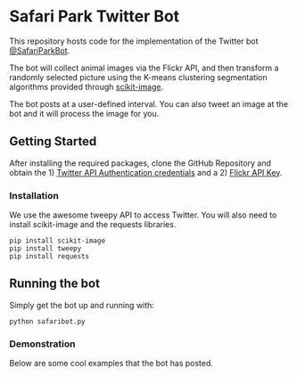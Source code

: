 # Safari Park Twitter Bot

This repository hosts code for the implementation of the Twitter bot [@SafariParkBot](https://twitter.com/SafariParkBot). 

The bot will collect animal images via the Flickr API, and then transform a randomly selected picture using the K-means clustering segmentation algorithms provided through [scikit-image](http://scikit-image.org/).

The bot posts at a user-defined interval. You can also tweet an image at the bot and it will process the image for you. 

## Getting Started

After installing the required packages, clone the GitHub Repository and obtain the 1) [Twitter API Authentication credentials](https://developer.twitter.com/en/docs/basics/authentication/overview/oauth) and a 2) [Flickr API Key](https://www.flickr.com/services/api/misc.api_keys.html).

### Installation

We use the awesome tweepy API to access Twitter. You will also need to install scikit-image and the requests libraries.

```
pip install scikit-image
pip install tweepy
pip install requests
```

## Running the bot

Simply get the bot up and running with: 

```
python safaribot.py
```


### Demonstration

Below are some cool examples that the bot has posted. 

